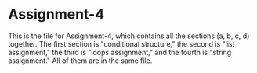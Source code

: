 # Assignment-4
This is the file for Assignment-4, which contains all the sections (a, b, c, d) together. The first section is "conditional structure," the second is "list assignment," the third is "loops assignment," and the fourth is "string assignment." All of them are in the same file.
